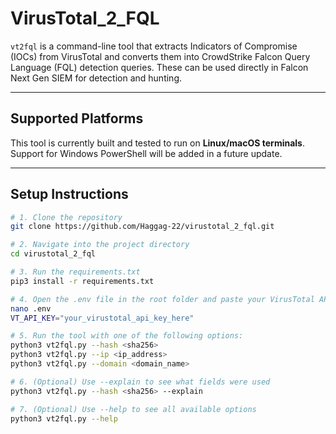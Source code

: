 # VirusTotal_2_FQL

`vt2fql` is a command-line tool that extracts Indicators of Compromise (IOCs) from VirusTotal and converts them into CrowdStrike Falcon Query Language (FQL) detection queries. These can be used directly in Falcon Next Gen SIEM for detection and hunting.

---

## Supported Platforms

This tool is currently built and tested to run on **Linux/macOS terminals**.  
Support for Windows PowerShell will be added in a future update.

---

## Setup Instructions

```bash
# 1. Clone the repository
git clone https://github.com/Haggag-22/virustotal_2_fql.git

# 2. Navigate into the project directory
cd virustotal_2_fql

# 3. Run the requirements.txt
pip3 install -r requirements.txt

# 4. Open the .env file in the root folder and paste your VirusTotal API key. You can get a free API key at https://www.virustotal.com
nano .env
VT_API_KEY="your_virustotal_api_key_here"

# 5. Run the tool with one of the following options:
python3 vt2fql.py --hash <sha256>
python3 vt2fql.py --ip <ip_address>
python3 vt2fql.py --domain <domain_name>

# 6. (Optional) Use --explain to see what fields were used
python3 vt2fql.py --hash <sha256> --explain

# 7. (Optional) Use --help to see all available options
python3 vt2fql.py --help
